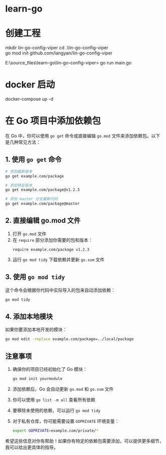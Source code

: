 # learn-go

# 创建工程
mkdir lin-go-config-viper
 cd .\lin-go-config-viper\
go mod init github.com/langyan/lin-go-config-viper

E:\source_files\learn-go\lin-go-config-viper> go run main.go

# docker 启动
docker-compose up -d


# 在 Go 项目中添加依赖包

在 Go 中，你可以使用 `go get` 命令或直接编辑 `go.mod` 文件来添加依赖包。以下是几种常见方法：

## 1. 使用 `go get` 命令

```bash
# 添加最新版本
go get example.com/package

# 添加特定版本
go get example.com/package@v1.2.3

# 添加 master 分支最新代码
go get example.com/package@master
```

## 2. 直接编辑 go.mod 文件

1. 打开 `go.mod` 文件
2. 在 `require` 部分添加你需要的包和版本：
   ```
   require example.com/package v1.2.3
   ```
3. 运行 `go mod tidy` 下载依赖并更新 `go.sum` 文件

## 3. 使用 `go mod tidy`

这个命令会根据你代码中实际导入的包来自动添加依赖：

```bash
go mod tidy
```

## 4. 添加本地模块

如果你要添加本地开发的模块：

```bash
go mod edit -replace example.com/package=../local/package
```

## 注意事项

1. 确保你的项目已经初始化了 Go 模块：
   ```bash
   go mod init yourmodule
   ```

2. 添加依赖后，Go 会自动更新 `go.mod` 和 `go.sum` 文件

3. 你可以使用 `go list -m all` 查看所有依赖

4. 要移除未使用的依赖，可以运行 `go mod tidy`

5. 对于私有仓库，你可能需要设置 `GOPRIVATE` 环境变量：
   ```bash
   export GOPRIVATE=example.com/private/*
   ```

希望这些信息对你有帮助！如果你有特定的依赖包需要添加，可以提供更多细节，我可以给出更具体的指导。